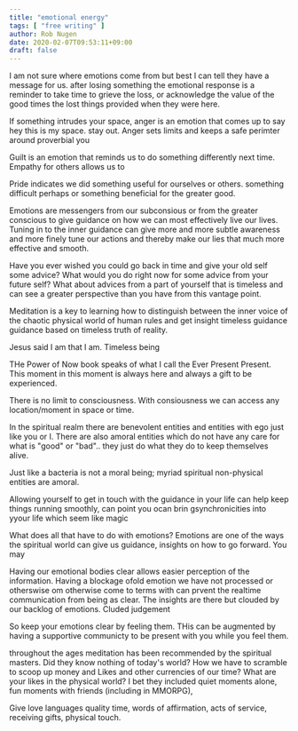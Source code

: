 ```yaml
---
title: "emotional energy"
tags: [ "free writing" ]
author: Rob Nugen
date: 2020-02-07T09:53:11+09:00
draft: false
---
```


I am not sure where emotions come from but best I can tell they have a
message for us.  after losing something the emotional response is a
reminder to take time to grieve the loss, or acknowledge the value of
the good times the lost things provided when they were here.

If something intrudes your space, anger is an emotion that comes up to
say hey this is my space. stay out.  Anger sets limits and keeps a
safe perimter around proverbial you

Guilt is an emotion that reminds us to do something differently next
time.  Empathy for others allows us to

Pride indicates we did something useful for ourselves or others.
something difficult perhaps or something beneficial for the greater
good.

Emotions are messengers from our subconsious or from the greater
conscious to give guidance on how we can most effectively live our
lives.  Tuning in to the inner guidance can give more and more subtle
awareness and more finely tune our actions and thereby make our lies
that much more effective and smooth.

Have you ever wished you could go back in time and give your old self
some advice?  What would you do right now for some advice from your
future self?  What about advices from a part of yourself that is
timeless and can see  a greater perspective than you have from this
vantage point.

Meditation is a key to learning how to distinguish between the inner
voice of the chaotic physical world of human rules and get insight
timeless guidance  guidance based on timeless truth of reality.

Jesus said I am that I am.  Timeless being

THe Power of Now book speaks of what I call the Ever Present Present.
This moment in this moment is always here and always a gift to be
experienced.

There is no limit to consciousness.  With consiousness we can access
any location/moment in space or time.

In the spiritual realm there are benevolent entities and entities with
ego just like you or I.  There are also amoral entities which do not
have any care for what is "good" or "bad".. they just do what they do
to keep themselves alive.

Just like a bacteria is not a moral being; myriad spiritual
non-physical entities are amoral.

Allowing yourself to get in touch with the guidance in your life can
help keep things running smoothly, can point  you ocan brin
gsynchronicities into yyour life which seem like magic

What does all that have to do with emotions?  Emotions are one of the
ways the spiritual world can give us guidance, insights on how to go
forward.  You may

Having our emotional bodies clear allows easier perception of the
information.   Having a blockage ofold emotion we have not processed
or otherswise om otherwise come to terms with can prvent the realtime
communication from being as clear.  The insights are there but clouded
by our backlog of emotions.  Cluded judgement

So keep your emotions clear by  feeling them.  THis can be augmented
by having a supportive communicty to be present with you while you
feel them.

throughout the ages meditation has been recommended by the spiritual
masters.  Did  they know nothing of today's world? How we have to
scramble to scoop up money and Likes and other currencies of our time?
What are your likes in the physical world?  I bet they included quiet
moments alone, fun moments with friends (including in MMORPG),

Give love languages quality time, words of affirmation, acts of
service, receiving gifts, physical touch.
